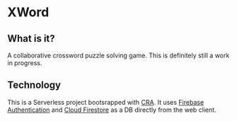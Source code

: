 # XWord

## What is it?

A collaborative crossword puzzle solving game. This is definitely still a work in progress.

## Technology

This is a Serverless project bootsrapped with [CRA](https://create-react-app.dev/). It uses [Firebase Authentication](https://firebase.google.com/products/auth) and [Cloud Firestore](https://firebase.google.com/products/firestore) as a DB directly from the web client.
